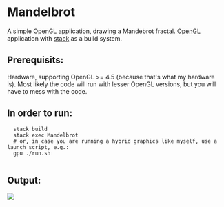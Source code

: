 # Mandelbrot

A simple OpenGL application, drawing a Mandebrot fractal.  [OpenGL](https://github.com/haskell-opengl) application with [stack](https://docs.haskellstack.org/en/stable/README/) as a build system.

## Prerequisits:
   Hardware, supporting OpenGL >= 4.5 (because that's what my hardware is).
   Most likely the code will run with lesser OpenGL versions, but you will
   have to mess with the code.

## In order to run:
```
  stack build
  stack exec Mandelbrot
  # or, in case you are running a hybrid graphics like myself, use a launch script, e.g.:
  gpu ./run.sh
  
```

## Output:
![](https://raw.githubusercontent.com/madjestic/Haskell-OpenGL-Tutorial/master/Mandelbrot/output.png)
